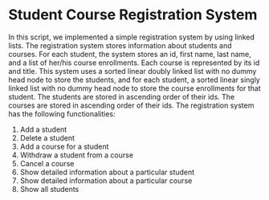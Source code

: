 # Student Course Registration System


In this script, we implemented a simple registration system by using linked lists. The registration system stores information about students and courses. For each student, the system stores an id, first name, last name, and a list of her/his course enrollments. Each course is represented by its id and title. This system uses a sorted linear doubly linked list with no dummy head node to store the students, and for each student, a sorted linear singly linked list with no dummy head node to store the course enrollments for that student. The students are stored in ascending order of their ids. The courses are stored in ascending order of their ids.
The registration system has the following functionalities:
1. Add a student
2. Delete a student
3. Add a course for a student
4. Withdraw a student from a course
5. Cancel a course
6. Show detailed information about a particular student
7. Show detailed information about a particular course
8. Show all students
